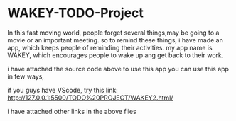 # WAKEY-TODO-Project
In this fast moving world, people forget several things,may be going to a movie or an important meeting.
so to remind these things, i have made an app, which keeps people of reminding their activities.
my app name is WAKEY, which encourages people to wake up ang get back to their work.

i have attached the source code above to use this app
you can use this app in few ways,

if you guys have VScode, try this link: http://127.0.0.1:5500/TODO%20PROJECT/WAKEY2.html/

i have attached other links in the above files

